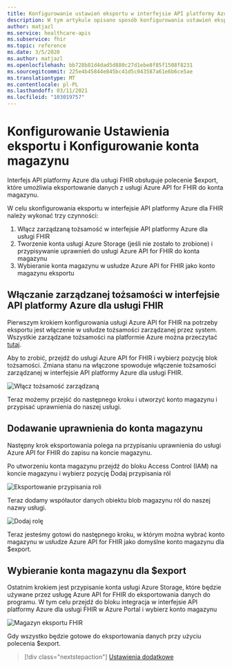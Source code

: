 ```yaml
---
title: Konfigurowanie ustawień eksportu w interfejsie API platformy Azure dla FHIR
description: W tym artykule opisano sposób konfigurowania ustawień eksportu w interfejsie API platformy Azure dla FHIR
author: matjazl
ms.service: healthcare-apis
ms.subservice: fhir
ms.topic: reference
ms.date: 3/5/2020
ms.author: matjazl
ms.openlocfilehash: bb728b81d4dad5d880c27d1ebe8f85f1508f8231
ms.sourcegitcommit: 225e4b45844e845bc41d5c043587a61e6b6ce5ae
ms.translationtype: MT
ms.contentlocale: pl-PL
ms.lasthandoff: 03/11/2021
ms.locfileid: "103019757"
---
```

# <a name="configure-export-setting-and-set-up-the-storage-account"></a>Konfigurowanie Ustawienia eksportu i Konfigurowanie konta magazynu

Interfejs API platformy Azure dla usługi FHIR obsługuje polecenie $export, które umożliwia eksportowanie danych z usługi Azure API for FHIR do konta magazynu.

W celu skonfigurowania eksportu w interfejsie API platformy Azure dla FHIR należy wykonać trzy czynności:

1. Włącz zarządzaną tożsamość w interfejsie API platformy Azure dla usługi FHIR
2. Tworzenie konta usługi Azure Storage (jeśli nie zostało to zrobione) i przypisywanie uprawnień do usługi Azure API for FHIR do konta magazynu
3. Wybieranie konta magazynu w usłudze Azure API for FHIR jako konto magazynu eksportu

## <a name="enabling-managed-identity-on-azure-api-for-fhir"></a>Włączanie zarządzanej tożsamości w interfejsie API platformy Azure dla usługi FHIR

Pierwszym krokiem konfigurowania usługi Azure API for FHIR na potrzeby eksportu jest włączenie w usłudze tożsamości zarządzanej przez system. Wszystkie zarządzane tożsamości na platformie Azure można przeczytać [tutaj](../../active-directory/managed-identities-azure-resources/overview.md).

Aby to zrobić, przejdź do usługi Azure API for FHIR i wybierz pozycję blok tożsamości. Zmiana stanu na włączone spowoduje włączenie tożsamości zarządzanej w interfejsie API platformy Azure dla usługi FHIR.

![Włącz tożsamość zarządzaną](media/export-data/fhir-mi-enabled.png)

Teraz możemy przejść do następnego kroku i utworzyć konto magazynu i przypisać uprawnienia do naszej usługi.

## <a name="adding-permission-to-storage-account"></a>Dodawanie uprawnienia do konta magazynu

Następny krok eksportowania polega na przypisaniu uprawnienia do usługi Azure API for FHIR do zapisu na koncie magazynu.

Po utworzeniu konta magazynu przejdź do bloku Access Control (IAM) na koncie magazynu i wybierz pozycję Dodaj przypisania ról

![Eksportowanie przypisania roli](media/export-data/fhir-export-role-assignment.png)

Teraz dodamy współautor danych obiektu blob magazynu ról do naszej nazwy usługi.

![Dodaj rolę](media/export-data/fhir-export-role-add.png)

Teraz jesteśmy gotowi do następnego kroku, w którym można wybrać konto magazynu w usłudze Azure API for FHIR jako domyślne konto magazynu dla $export.

## <a name="selecting-the-storage-account-for-export"></a>Wybieranie konta magazynu dla $export

Ostatnim krokiem jest przypisanie konta usługi Azure Storage, które będzie używane przez usługę Azure API for FHIR do eksportowania danych do programu. W tym celu przejdź do bloku integracja w interfejsie API platformy Azure dla usługi FHIR w Azure Portal i wybierz konto magazynu

![Magazyn eksportu FHIR](media/export-data/fhir-export-storage.png)

Gdy wszystko będzie gotowe do eksportowania danych przy użyciu polecenia $export.

>[!div class="nextstepaction"]
>[Ustawienia dodatkowe](azure-api-for-fhir-additional-settings.md)
